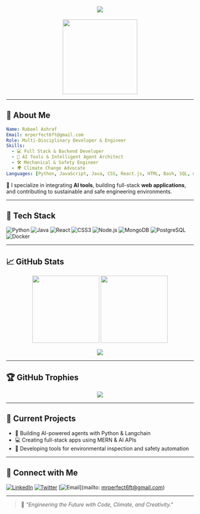 <h1 align="center">
  <img src="https://readme-typing-svg.demolab.com/?lines=Hey+there,+I'm+Rabeel+Ashraf!;Full+Stack+Developer;Backend+Engineer;AI+Agent+Creator;Mechanical+%26+Safety+Engineer;Climate+Change+Advocate&font=Fira+Code&center=true&width=700&height=50&color=00FFD1&vCenter=true&size=25" />
</h1>

<p align="center">
  <img src="https://media.giphy.com/media/26ufnwz3wDUli7GU0/giphy.gif" width="200" />
</p>

---

## 🚀 About Me

```yaml
Name: Rabeel Ashraf
Email: mrperfect6ft@gmail.com
Role: Multi-Disciplinary Developer & Engineer
Skills:
  - 💻 Full Stack & Backend Developer
  - 🧠 AI Tools & Intelligent Agent Architect
  - 🛠 Mechanical & Safety Engineer
  - 🌍 Climate Change Advocate 
Languages: [Python, JavaScript, Java, CSS, React.js, HTML, Bash, SQL, many more...]
```

🧩 I specialize in integrating **AI tools**, building full-stack **web applications**, and contributing to sustainable and safe engineering environments.

---

## 💼 Tech Stack

![Python](https://img.shields.io/badge/Python-3670A0?style=for-the-badge&logo=python&logoColor=white)
![Java](https://img.shields.io/badge/Java-ED8B00?style=for-the-badge&logo=java&logoColor=white)
![React](https://img.shields.io/badge/React-20232A?style=for-the-badge&logo=react&logoColor=61DAFB)
![CSS3](https://img.shields.io/badge/CSS3-%231572B6.svg?style=for-the-badge&logo=css3&logoColor=white)
![Node.js](https://img.shields.io/badge/Node.js-339933?style=for-the-badge&logo=nodedotjs&logoColor=white)
![MongoDB](https://img.shields.io/badge/MongoDB-4EA94B?style=for-the-badge&logo=mongodb&logoColor=white)
![PostgreSQL](https://img.shields.io/badge/PostgreSQL-316192?style=for-the-badge&logo=postgresql&logoColor=white)
![Docker](https://img.shields.io/badge/Docker-2496ED?style=for-the-badge&logo=docker&logoColor=white)

---

## 📈 GitHub Stats

<p align="center">
  <img src="https://github-readme-stats.vercel.app/api?username=rabeelashraf&show_icons=true&theme=radical&border_radius=15&hide_rank=false" height="180px" />
  <img src="https://github-readme-streak-stats.herokuapp.com/?user=rabeelashraf&theme=radical&hide_border=true" height="180px" />
</p>

<p align="center">
  <img src="https://github-readme-stats.vercel.app/api/top-langs/?username=rabeelashraf&layout=compact&theme=radical&langs_count=10" />
</p>

---

## 🏆 GitHub Trophies

<p align="center">
  <img src="https://github-profile-trophy.vercel.app/?username=rabeelashraf&theme=radical&margin-w=10&no-frame=true" />
</p>

---

## 🔧 Current Projects

- 🤖 Building AI-powered agents with Python & Langchain
- 💻 Creating full-stack apps using MERN & AI APIs
- 🌱 Developing tools for environmental inspection and safety automation

---

## 💬 Connect with Me

[![LinkedIn](https://img.shields.io/badge/LinkedIn-blue?style=for-the-badge&logo=linkedin&logoColor=white)](https://www.linkedin.com/in/rabeel-ashraf-721105204)
[![Twitter](https://img.shields.io/badge/Twitter-black?style=for-the-badge&logo=twitter&logoColor=white)](https://x.com/1H_Bx1)
[![Email](https://img.shields.io/badge/Email-D14836?style=for-the-badge&logo=gmail&logoColor=white)](mailto: mrperfect6ft@gmail.com)

---

> 🧠 *"Engineering the Future with Code, Climate, and Creativity."*
